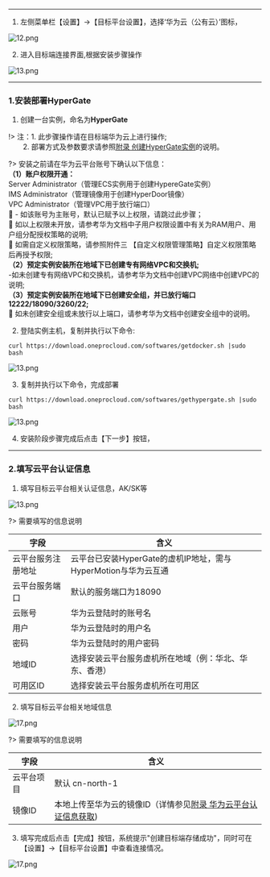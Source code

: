
 ---
1. 左侧菜单栏【设置】→【目标平台设置】，选择‘华为云（公有云）’图标，

![12.png](https://oneprocloud.oss-cn-beijing.aliyuncs.com/_images/saas/huawei/8.png ':size=90%')


2. 进入目标端连接界面,根据安装步骤操作

![13.png](https://oneprocloud.oss-cn-beijing.aliyuncs.com/_images/saas/huawei/2.png ':size=90%')

---

### 1.安装部署**HyperGate**


1. 创建一台实例，命名为**HyperGate**

!> 注：1. 此步骤操作请在目标端华为云上进行操作;</br>
 &ensp; &ensp; &ensp;2. 部署方式及参数要求请参照[附录 创建HyperGate实例](Appendix/HyperGate?id=_25-华为云（公）)的说明。
 
?> 安装之前请在华为云平台账号下确认以下信息：</br>
**（1）账户权限开通：**</br>
	   Server Administrator（管理ECS实例用于创建HypereGate实例）</br>
       IMS Administrator（管理镜像用于创建HyperDoor镜像）</br>
       VPC Administrator（管理VPC用于放行端口）</br>
	- 如该账号为主账号，默认已赋予以上权限，请跳过此步骤；</br>
	如以上权限未开放，请参考华为文档中子用户权限设置中有关为RAM用户、用户组分配授权策略的说明;</br>
	如需自定义权限策略，请参照附件三 【自定义权限管理策略】自定义权限策略后再授予权限;</br>
**（2）预定实例安装所在地域下已创建专有网络VPC和交换机;**</br>
-如未创建专有网络VPC和交换机，请参考华为文档中创建VPC网络中创建VPC的说明;</br>
**（3）预定实例安装所在地域下已创建安全组，并已放行端口12222/18090/3260/22;**</br>
	如未创建安全组或未放行以上端口，请参考华为文档中创建安全组中的说明。</br>

2. 登陆<HyperGate>实例主机，复制并执行以下命令:

```
curl https://download.oneprocloud.com/softwares/getdocker.sh |sudo bash
```

![13.png](https://oneprocloud.oss-cn-beijing.aliyuncs.com/_images/saas/huawei/3.png ':size=90%')

3. 复制并执行以下命令，完成部署

```
curl https://download.oneprocloud.com/softwares/gethypergate.sh |sudo bash
```

![13.png](https://oneprocloud.oss-cn-beijing.aliyuncs.com/_images/saas/huawei/4.png ':size=90%')

4. 安装阶段步骤完成后点击【下一步】按钮，


 ---

### 2.填写云平台认证信息

1. 填写目标云平台相关认证信息，AK/SK等

![13.png](https://oneprocloud.oss-cn-beijing.aliyuncs.com/_images/saas/huawei/5.png ':size=90%')

?> 需要填写的信息说明

字段  | 含义
------------- | ----------------------
云平台服务注册地址  | 云平台已安装HyperGate的虚机IP地址，需与HyperMotion与华为云互通
云平台服务端口  | 默认的服务端口为18090
云账号 | 华为云登陆时的账号名
用户  | 华为云登陆时的用户名
密码 | 华为云登陆时的用户密码
地域ID | 选择安装云平台服务虚机所在地域（例：华北、华东、香港）
可用区ID | 选择安装云平台服务虚机所在可用区

2. 填写目标云平台相关地域信息

![17.png](https://oneprocloud.oss-cn-beijing.aliyuncs.com/_images/saas/huawei/6.png ':size=90%')

?> 需要填写的信息说明

字段  | 含义
------------- | ----------------------
云平台项目 | 默认 cn-north-1
镜像ID | 本地上传至华为云的镜像ID（详情参见[附录 华为云平台认证信息获取](Appendix/access?id=_45-华为云（公）))


3. 填写完成后点击【完成】按钮，系统提示"创建目标端存储成功"，同时可在【设置】→【目标平台设置】中查看连接情况。

![17.png](https://oneprocloud.oss-cn-beijing.aliyuncs.com/_images/saas/huawei/7.png ':size=90%')